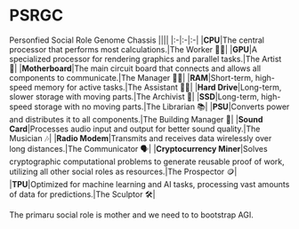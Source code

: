 # PSRGC
Personfied Social Role Genome Chassis 
||||
|:-|:-|:-|
|**CPU**|The central processor that performs most calculations.|The Worker 👷‍♂️|
|**GPU**|A specialized processor for rendering graphics and parallel tasks.|The Artist 🎨|
|**Motherboard**|The main circuit board that connects and allows all components to communicate.|The Manager 👨‍💼|
|**RAM**|Short-term, high-speed memory for active tasks.|The Assistant 👩‍💻|
|**Hard Drive**|Long-term, slower storage with moving parts.|The Archivist 💾|
|**SSD**|Long-term, high-speed storage with no moving parts.|The Librarian 📚|
|**PSU**|Converts power and distributes it to all components.|The Building Manager 🏢|
|**Sound Card**|Processes audio input and output for better sound quality.|The Musician 🎶|
|**Radio Modem**|Transmits and receives data wirelessly over long distances.|The Communicator 🗣️|
|**Cryptocurrency Miner**|Solves cryptographic computational problems to generate reusable proof of work, utilizing all other social roles as resources.|The Prospector 🪙|
|**TPU**|Optimized for machine learning and AI tasks, processing vast amounts of data for predictions.|The Sculptor 🛠️|

The primaru social role is mother and we need to to bootstrap AGI.
